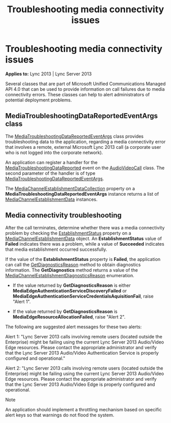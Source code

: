 ﻿---
title: Troubleshooting media connectivity issues
TOCTitle: Troubleshooting media connectivity issues
ms:assetid: 4476d182-c84a-4ecc-be1a-a8291b21c995
ms:mtpsurl: https://msdn.microsoft.com/library/Dn466064(v=office.15)
ms:contentKeyID: 57103057
ms.date: 07/25/2014
mtps_version: v=office.15
---

# Troubleshooting media connectivity issues


**Applies to:** Lync 2013 | Lync Server 2013

Several classes that are part of Microsoft Unified Communications Managed API 4.0 that can be used to provide information on call failures due to media connectivity errors. These classes can help to alert administrators of potential deployment problems.

## MediaTroubleshootingDataReportedEventArgs class

The [MediaTroubleshootingDataReportedEventArgs](https://msdn.microsoft.com/library/hh349570\(v=office.15\)) class provides troubleshooting data to the application, regarding a media connectivity error that involves a remote, external Microsoft Lync 2013 call (a corporate user who is not logged into the corporate network).

An application can register a handler for the [MediaTroubleshootingDataReported](https://msdn.microsoft.com/library/hh383527\(v=office.15\)) event on the [AudioVideoCall](https://msdn.microsoft.com/library/hh383901\(v=office.15\)) class. The second parameter of the handler is of type [MediaTroubleshootingDataReportedEventArgs](https://msdn.microsoft.com/library/hh349570\(v=office.15\)).

The [MediaChannelEstablishmentDataCollection](https://msdn.microsoft.com/library/hh382882\(v=office.15\)) property on a **MediaTroubleshootingDataReportedEventArgs** instance returns a list of [MediaChannelEstablishmentData](https://msdn.microsoft.com/library/hh383850\(v=office.15\)) instances.

## Media connectivity troubleshooting

After the call terminates, determine whether there was a media connectivity problem by checking the [EstablishmentStatus](https://msdn.microsoft.com/library/hh383434\(v=office.15\)) property on a [MediaChannelEstablishmentData](https://msdn.microsoft.com/library/hh383850\(v=office.15\)) object. An **EstablishmentStatus** value of **Failed** indicates there was a problem, while a value of **Succeeded** indicates that media establishment occurred successfully.

If the value of the **EstablishmentStatus** property is **Failed**, the application can call the [GetDiagnosticsReason](https://msdn.microsoft.com/library/hh384673\(v=office.15\)) method to obtain diagnostics information. The **GetDiagnostics** method returns a value of the [MediaChannelEstablishmentDiagnosticsReason](https://msdn.microsoft.com/library/hh383063\(v=office.15\)) enumeration.

  - If the value returned by **GetDiagnosticsReason** is either **MediaEdgeAuthenticationServiceDiscoveryFailed** or **MediaEdgeAuthenticationServiceCredentialsAquisitionFail**, raise "Alert 1".

  - If the value returned by **GetDiagnosticsReason** is **MediaEdgeResourceAllocationFailed**, raise "Alert 2".

The following are suggested alert messages for these two alerts:

Alert 1: "Lync Server 2013 calls involving remote users (located outside the Enterprise) might be failing using the current Lync Server 2013 Audio/Video Edge resources. Please contact the appropriate administrator and verify that the Lync Server 2013 Audio/Video Authentication Service is properly configured and operational."

Alert 2: "Lync Server 2013 calls involving remote users (located outside the Enterprise) might be failing using the current Lync Server 2013 Audio/Video Edge resources. Please contact the appropriate administrator and verify that the Lync Server 2013 Audio/Video Edge is properly configured and operational.


> [!NOTE]
> <P>An application should implement a throttling mechanism based on specific alert keys so that warnings do not flood the system.</P>


